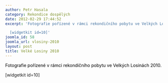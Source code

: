 ```yaml
---
author: Petr Hasala
category: Rekondice dospělých
date: 2012-02-29 17:44:52
excerpt: 'Fotografie pořízené v rámci rekondičního pobytu ve Velkých Losinách 2010

  [widgetkit id=10]'
joomla_id: 58
joomla_url: vlosiny-2010
layout: post
title: Velké Losiny 2010
---
```


<p>
 <span style="color: #000000;">
  Fotografie pořízené v rámci rekondičního pobytu ve Velkých Losinách 2010.
 </span>
</p>
<p>
 [widgetkit id=10]
</p>